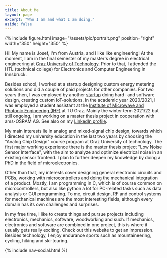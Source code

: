 ```yaml
---
title: About Me
layout: page
excerpt: "Who I am and what I am doing."
aside: false
---
```


{% include figure.html image="/assets/pic/portrait.png" position="right" width="350" height="350" %}

Hi! My name is Josef, I'm from Austria, and I like like engineering! At the moment, I am in the final semester of my master's degree in electrical engineering at [Graz University of Technology](https://www.tugraz.at/home/). Prior to that, I attended the HTL (technical college) for Electronics and Computer Engineering in Innsbruck.

Besides school, I worked at a startup designing custom energy metering solutions and did a couple of paid projects for other companies. For two years then, I was employed by another [startup](https://www.sloc.one/) doing hard- and software design, creating custom IoT-solutions. In the academic year 2020/2021, I was employed a student assistant at the [Institute of Microwave and Photonic Engineering (IHF)](https://www.tugraz.at/institute/ihf/home/) at TU Graz. Mainly the winter term 2021/22 but still ongoing, I am working on a master thesis project in cooperation with ams-OSRAM AG. See also on my [LinkedIn profile](https://www.linkedin.com/in/josefheel).

My main interests lie in analog and mixed-signal chip design, towards which I directed my university education in the last two years by choosing the "Analog Chip Design" course program at Graz University of technology. The first major working experience there is the master thesis project "Low Noise Sensor Interface", with the aim to analyze and optimize electrical noise in an existing sensor frontend. I plan to further deepen my knowledge by doing a PhD in the field of microelectronics.

Other than that, my interests cover designing general electronic circuits and PCBs, working with microcontrollers and doing the mechanical integration of a product. Mostly, I am programming in C, which is of course common on microcontrollers, but also like python a lot for PC-related tasks such as data analysis or GUI programming. To me, circuit design, RF and control systems for mechanical machines are the most interesting fields, although every domain has its own challenges and surprises.

In my free time, I like to create things and pursue projects including electronics, mechanics, software, woodworking and such. If mechanics, electronics and software are combined in one project, this is where it usually gets really exciting. Check out this website to get an impression. Besides technology, I enjoy endurance sports such as mountaineering, cycling, hiking and ski-touring.   

{% include nav-social.html %}

